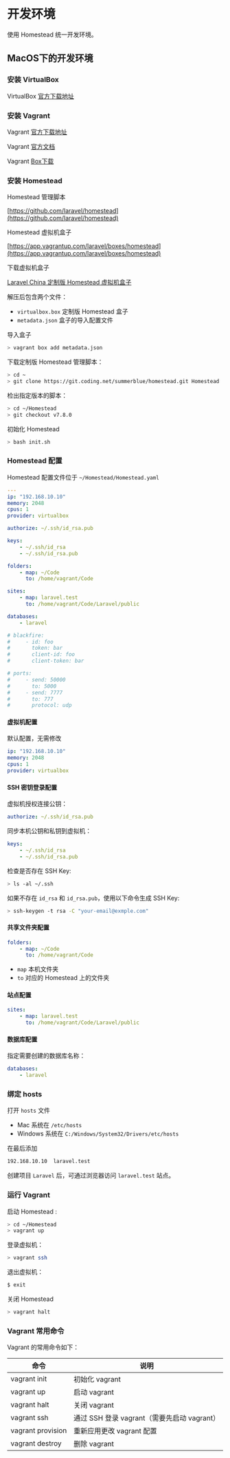 # 开发环境

使用 Homestead 统一开发环境。

## MacOS下的开发环境

### 安装 VirtualBox

VirtualBox [官方下载地址](https://www.virtualbox.org/wiki/Downloads)

### 安装 Vagrant

Vagrant [官方下载地址](https://www.vagrantup.com/downloads.html)

Vagrant [官方文档](https://www.vagrantup.com/docs/index.html)

Vagrant [Box下载](https://app.vagrantup.com/boxes/search)

### 安装 Homestead

Homestead 管理脚本

[https://github.com/laravel/homestead](https://github.com/laravel/homestead)

Homestead 虚拟机盒子

[https://app.vagrantup.com/laravel/boxes/homestead](https://app.vagrantup.com/laravel/boxes/homestead)

下载虚拟机盒子

[Laravel China 定制版 Homestead 虚拟机盒子](http://download.fsdhub.com/lc-homestead-6.1.0-2018061700.zip)

解压后包含两个文件：

- `virtualbox.box` 定制版 Homestead 盒子
- `metadata.json` 盒子的导入配置文件

导入盒子

``` bash
> vagrant box add metadata.json
```

下载定制版 Homestead 管理脚本：

``` bash
> cd ~
> git clone https://git.coding.net/summerblue/homestead.git Homestead
```

检出指定版本的脚本：

``` bash
> cd ~/Homestead
> git checkout v7.8.0
```

初始化 Homestead

``` bash
> bash init.sh
```

### Homestead 配置

Homestead 配置文件位于 `~/Homestead/Homestead.yaml`

``` yaml
---
ip: "192.168.10.10"
memory: 2048
cpus: 1
provider: virtualbox

authorize: ~/.ssh/id_rsa.pub

keys:
    - ~/.ssh/id_rsa
    - ~/.ssh/id_rsa.pub

folders:
    - map: ~/Code
      to: /home/vagrant/Code

sites:
    - map: laravel.test
      to: /home/vagrant/Code/Laravel/public

databases:
    - laravel

# blackfire:
#     - id: foo
#       token: bar
#       client-id: foo
#       client-token: bar

# ports:
#     - send: 50000
#       to: 5000
#     - send: 7777
#       to: 777
#       protocol: udp
```

#### 虚拟机配置

默认配置，无需修改

``` yaml
ip: "192.168.10.10"
memory: 2048
cpus: 1
provider: virtualbox
```

#### SSH 密钥登录配置

虚拟机授权连接公钥：

``` yaml
authorize: ~/.ssh/id_rsa.pub
```

同步本机公钥和私钥到虚拟机：

``` yaml
keys:
    - ~/.ssh/id_rsa
    - ~/.ssh/id_rsa.pub
```

检查是否存在 SSH Key:

``` bash
> ls -al ~/.ssh
```

如果不存在 `id_rsa` 和 `id_rsa.pub`，使用以下命令生成 SSH Key:

``` bash
> ssh-keygen -t rsa -C "your-email@exmple.com"
```

#### 共享文件夹配置

``` yaml
folders:
    - map: ~/Code
      to: /home/vagrant/Code
```

- `map` 本机文件夹
- `to` 对应的 Homestead 上的文件夹

#### 站点配置

``` yaml
sites:
    - map: laravel.test
      to: /home/vagrant/Code/Laravel/public
```

#### 数据库配置

指定需要创建的数据库名称：

``` yaml
databases:
    - laravel
```

### 绑定 hosts

打开 `hosts` 文件

- Mac 系统在 `/etc/hosts`
- Windows 系统在 `C:/Windows/System32/Drivers/etc/hosts`

在最后添加

``` txt
192.168.10.10  laravel.test
```

创建项目 `Laravel` 后，可通过浏览器访问 `laravel.test` 站点。

### 运行 Vagrant

启动 Homestead :

``` bash
> cd ~/Homestead
> vagrant up
```

登录虚拟机：

``` bash
> vagrant ssh
```

退出虚拟机：

``` bash
$ exit
```

关闭 Homestead

``` bash
> vagrant halt
```

### Vagrant 常用命令

Vagrant 的常用命令如下：

| 命令 | 说明 |
| ---- | ----- |
| vagrant init | 初始化 vagrant |
| vagrant up | 启动 vagrant |
| vagrant halt | 关闭 vagrant |
| vagrant ssh | 通过 SSH 登录 vagrant（需要先启动 vagrant） |
| vagrant provision | 重新应用更改 vagrant 配置 |
| vagrant destroy | 删除 vagrant |

